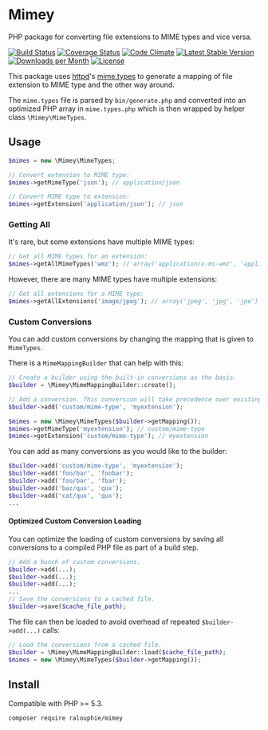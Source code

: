 Mimey
=====

PHP package for converting file extensions to MIME types and vice versa.

[![Build Status](https://travis-ci.org/ralouphie/mimey.svg?branch=master)](https://travis-ci.org/ralouphie/mimey)
[![Coverage Status](https://coveralls.io/repos/ralouphie/mimey/badge.svg?branch=master&service=github)](https://coveralls.io/github/ralouphie/mimey?branch=master)
[![Code Climate](https://codeclimate.com/github/ralouphie/mimey/badges/gpa.svg)](https://codeclimate.com/github/ralouphie/mimey)
[![Latest Stable Version](https://img.shields.io/packagist/v/ralouphie/mimey.svg)](https://packagist.org/packages/ralouphie/mimey)
[![Downloads per Month](https://img.shields.io/packagist/dm/ralouphie/mimey.svg)](https://packagist.org/packages/ralouphie/mimey)
[![License](https://img.shields.io/packagist/l/ralouphie/mimey.svg)](https://packagist.org/packages/ralouphie/mimey)

This package uses [httpd][]'s [mime.types][] to generate a mapping of file extension to MIME type and the other way around.

The `mime.types` file is parsed by `bin/generate.php` and converted into an optimized PHP array in `mime.types.php`
which is then wrapped by helper class `\Mimey\MimeTypes`.

[httpd]: https://httpd.apache.org/docs/current/programs/httpd.html
[mime.types]: https://svn.apache.org/repos/asf/httpd/httpd/trunk/docs/conf/mime.types

## Usage

```php
$mimes = new \Mimey\MimeTypes;

// Convert extension to MIME type:
$mimes->getMimeType('json'); // application/json

// Convert MIME type to extension:
$mimes->getExtension('application/json'); // json
```

### Getting All

It's rare, but some extensions have multiple MIME types:

```php
// Get all MIME types for an extension:
$mimes->getAllMimeTypes('wmz'); // array('application/x-ms-wmz', 'application/x-msmetafile')
```

However, there are many MIME types have multiple extensions:

```php
// Get all extensions for a MIME type:
$mimes->getAllExtensions('image/jpeg'); // array('jpeg', 'jpg', 'jpe')
```

### Custom Conversions

You can add custom conversions by changing the mapping that is given to `MimeTypes`.

There is a `MimeMappingBuilder` that can help with this:

```php
// Create a builder using the built-in conversions as the basis.
$builder = \Mimey\MimeMappingBuilder::create();

// Add a conversion. This conversion will take precedence over existing ones.
$builder->add('custom/mime-type', 'myextension');

$mimes = new \Mimey\MimeTypes($builder->getMapping());
$mimes->getMimeType('myextension'); // custom/mime-type
$mimes->getExtension('custom/mime-type'); // myextension
```

You can add as many conversions as you would like to the builder:

```php
$builder->add('custom/mime-type', 'myextension');
$builder->add('foo/bar', 'foobar');
$builder->add('foo/bar', 'fbar');
$builder->add('baz/qux', 'qux');
$builder->add('cat/qux', 'qux');
...
```

#### Optimized Custom Conversion Loading

You can optimize the loading of custom conversions by saving all conversions to a compiled PHP file as part of a build step.

```php
// Add a bunch of custom conversions.
$builder->add(...);
$builder->add(...);
$builder->add(...);
...
// Save the conversions to a cached file.
$builder->save($cache_file_path);
```

The file can then be loaded to avoid overhead of repeated `$builder->add(...)` calls:

```php
// Load the conversions from a cached file.
$builder = \Mimey\MimeMappingBuilder::load($cache_file_path);
$mimes = new \Mimey\MimeTypes($builder->getMapping());
```

## Install

Compatible with PHP >= 5.3.

```
composer require ralouphie/mimey
```
